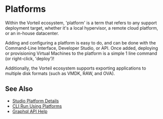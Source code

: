 # Platforms

Within the Vorteil ecosystem, 'platform' is a term that refers to any support deployment target, whether it's a local hypervisor, a remote cloud platform, or an in-house datacenter.

Adding and configuring a platform is easy to do, and can be done with the Command-Line Interface, Developer Studio, or API. Once added, deploying or provisioning Virtual Machines to the platform is a simple 1 line command (or right-click, 'deploy')!

Additionally, the Vorteil ecosystem supports exporting applications to multiple disk formats (such as VMDK, RAW, and OVA).

## See Also
- [Studio Platform Details](../../../studio/platforms)
- [CLI Run Using Platforms](../../../cli/general/run)
- [Graphql API Help](../../../api/graphql/graphql)